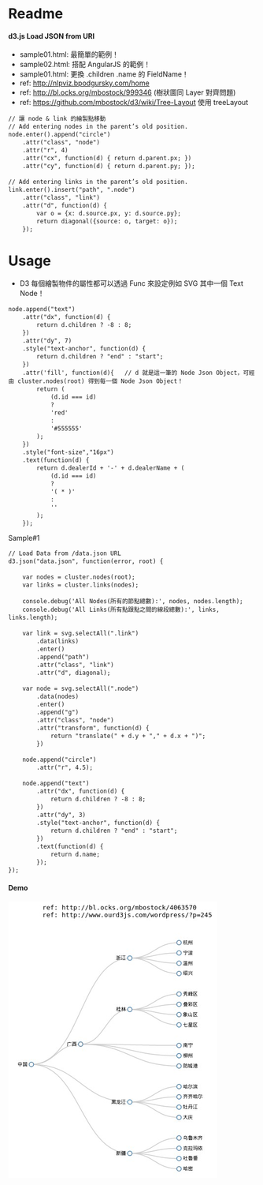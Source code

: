 # Readme

#### d3.js Load JSON from URI

- sample01.html: 最簡單的範例！
- sample02.html: 搭配 AngularJS 的範例！
- sample01.html: 更換 .children .name 的 FieldName！
- ref: http://nlpviz.bpodgursky.com/home
- ref: http://bl.ocks.org/mbostock/999346 (樹狀圖同 Layer 對齊問題)
- ref: https://github.com/mbostock/d3/wiki/Tree-Layout 使用 treeLayout

~~~
// 讓 node & link 的繪製點移動
// Add entering nodes in the parent’s old position.
node.enter().append("circle")
    .attr("class", "node")
    .attr("r", 4)
    .attr("cx", function(d) { return d.parent.px; })
    .attr("cy", function(d) { return d.parent.py; });

// Add entering links in the parent’s old position.
link.enter().insert("path", ".node")
    .attr("class", "link")
    .attr("d", function(d) {
        var o = {x: d.source.px, y: d.source.py};
        return diagonal({source: o, target: o});
    });
~~~

# Usage

- D3 每個繪製物件的屬性都可以透過 Func 來設定例如 SVG 其中一個 Text Node！

~~~
node.append("text")
    .attr("dx", function(d) {
        return d.children ? -8 : 8;
    })
    .attr("dy", 7)
    .style("text-anchor", function(d) {
        return d.children ? "end" : "start";
    })
    .attr('fill', function(d){   // d 就是這一筆的 Node Json Object，可經由 cluster.nodes(root) 得到每一個 Node Json Object！
        return (
            (d.id === id)
            ?
            'red'
            :
            '#555555'
        );
    })
    .style("font-size","16px")
    .text(function(d) {
        return d.dealerId + '-' + d.dealerName + (
            (d.id === id)
            ?
            '( * )'
            :
            ''
        );
    });
~~~

Sample#1

~~~
// Load Data from /data.json URL
d3.json("data.json", function(error, root) {

    var nodes = cluster.nodes(root);
    var links = cluster.links(nodes);

    console.debug('All Nodes(所有的節點總數):', nodes, nodes.length);
    console.debug('All Links(所有點跟點之間的線段總數):', links, links.length);

    var link = svg.selectAll(".link")
        .data(links)
        .enter()
        .append("path")
        .attr("class", "link")
        .attr("d", diagonal);

    var node = svg.selectAll(".node")
        .data(nodes)
        .enter()
        .append("g")
        .attr("class", "node")
        .attr("transform", function(d) {
            return "translate(" + d.y + "," + d.x + ")";
        })

    node.append("circle")
        .attr("r", 4.5);

    node.append("text")
        .attr("dx", function(d) {
            return d.children ? -8 : 8;
        })
        .attr("dy", 3)
        .style("text-anchor", function(d) {
            return d.children ? "end" : "start";
        })
        .text(function(d) {
            return d.name;
        });
});
~~~

#### Demo
![Alt text](https://raw.githubusercontent.com/scott1028/D3.JS-Study/master/sample01.jpg "D3.JS View")
